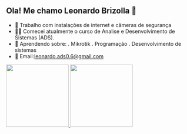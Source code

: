 ## Ola! Me chamo Leonardo Brizolla 👋

- 🔭 Trabalho com instalações de internet e câmeras de segurança
- 👨‍🎓 Comecei atualmente o curso de Analise e Desenvolvimento de Sistemas (ADS).
- 🧠 Aprendendo sobre:
. Mikrotik
. Programação
. Desenvolvimento de sistemas  
- 📮 Email:leonardo.ads0.6@gmail.com

<div>
 <a href="https://github.com/Leonardobrizolla">
 <img height="170em" src="https://github-readme-stats.vercel.app/api?username=Leonardobrizolla&show_icons=true&theme=tokyonight&include_all_commits=true&count_private=true"/>
<img height="170em" src="http://github-readme-stats.vercel.app/api/top-langs/?username=Leonardobrizolla&layout=compact&langs_count=16&theme=dark"/>
 </div>







